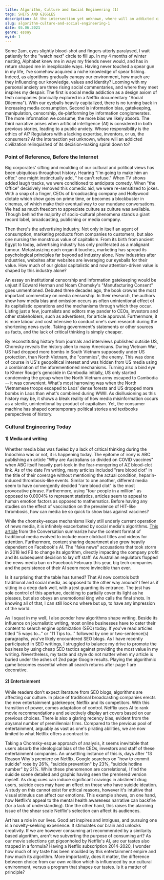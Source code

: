 ```yaml
---
title: Algorithm, Culture and Social Engineering (1)
tags: SHITS AND GIGGLES
description: At the intersection yet unknown, where will an addicted civilization relinquished of its decision-making spiral down to? (Part 1)
slug: algorithm-culture-and-social-engineering-1
date: 05.06.2021
genre: essay
myid: 1
---
```


Some 2am, eyes slightly blood-shot and fingers utterly paralysed, I wait patiently for the "watch next" circle to fill up. In my 4 months of winter nesting, Alphabet knew me in ways my friends never would, and has in return shaped me in inexplicable ways. Having never touched a spear gun in my life, I've somehow acquired a niche knowledge of spear fishing. Indeed, as algorithms gradually canopy our environment, how much are they influencing our knowledge, values and identity? Looming with my personal anxiety are three rising social commentaries, and where they meet inspires my despair. The first is social media addiction as a design axiom of tech companies (ironically explored in a Netflix documentary "Social Dilemma"). With our eyeballs heavily capitalized, there is no turning back in increasing media consumption. Second is information bias, gatekeeping, manipulation, censorship, de-platforming by information conglomerates. The more information we consume, the more bias we likely absorb. The third narrative arises when artificial intelligence (AI) is considered in both previous stories, leading to a public anxiety. Whose responsibility is the ethics of AI? Regulators with a lacking expertise, inventors, or us, the consumers? At the intersection yet unknown, where will an addicted civilization relinquished of its decision-making spiral down to?  
   

    
### **Point of Reference, Before the Internet** 
 
Big corporates' sifting and moulding of our cultural and political views has been ubiquitous throughout history. Hearing "I'm going to make him an offer," one might instinctually add, " he can't refuse." When TV shows added laugh tracks, we were conditioned to anticipate comedy. When "the Office" decisively removed this comedic aid, we were re-sensitized to jokes. With a snap of a finger, CEOs of broadcasting company and Hollywood dictate which show goes on prime time, or becomes a blockbuster in cinemas, of which make their eventual way to our mundane conversations. We had as much freedom to appreciate culture as culture was available. Though behind the majority of socio-cultural phenomena stands a giant record label, broadcasting, publishing or media company. 

Then there's the advertising industry. Not only in itself an agent of consumption, marketing products from companies to customers, but also one nursing the monstrous value of capitalism. From its birth from ancient Egypt to today, advertising industry has only proliferated as a malignant tumour. Metastasizing each organ it touches, marketing has spread its psychological principles far beyond ad industry alone. Now industries after industries, websites after websites are leveraging our eyeballs for their value. How much of our global capitalistic and now attention-driven value is shaped by this industry alone?

An essay on institutional censorship and information gatekeeping would be unjust if Edward Herman and Noam Chomsky's "Manufacturing Consent" goes unmentioned. Debuted three decades ago, the book crowns the most important commentary on media censorship. In their research, the authors show how media bias and omission occurs as often unintentional effect of its capitalistic operations and the mechanisms through which they occur. Listing just a few, journalists and editors may pander to CEOs, investors and other stakeholders, such as advertisers, for article approval. Furthermore, it is more labour and cost intensive to conduct one's own research during the shortening news cycle. Taking government's statements or other sources as facts, and the lack of critical thinking is simply cheaper. 

By reconstituting history from journals and interviews published outside US, Chomsky reveals the history alien to many Americans. During Vietnam War, US had dropped more bombs in South Vietnam supposedly under US protection, than North Vietnam, the "commies", the enemy. This was done of course in US's geopolitical interest and was hidden from US media using a combination of the aforementioned mechanisms. Turning also a bind eye to Khmer Rouge's genocide in Cambodia initially, US only started condemning the group when the North Vietnam army escaped to Cambodia -- it was convenient. What's most harrowing was when the North Vietnamese troops escaped to Laos' dense forests and US dropped more bombs in Laos than what's combined during WWII. As disillusioning as this history may be, it shows a bleak reality of how media misinformation occurs as a sterile, unintentional by-product of capitalism. Yet, the consumer machine has shaped contemporary political stories and textbooks perspectives of history.
  
  
  
### **Cultural Engineering Today** 

#### 1) Media and writing

Whether media bias was fueled by a lack of critical thinking during the Indochina was or not, it is happening today. The epitome of irony is ABC publishing an article "Why are Australians so divided on COVID vaccines" when ABC itself heavily part-took in the fear-mongering of AZ blood-clot link. As of the date I'm writing, many articles included "rare blood clot" in the title of their coverage without mentioning the actual condition, heparin-induced thrombosis-like events. Similar to one another, different media seem to have convergently decided "rare blood clot" is the most provocative phrase. Furthermore, using "four people in a million" as opposed to 0.0004% to represent statistics, articles seem to appeal to human emotion factors as opposed to mathematics. Before having any studies on the effect of vaccination on the prevalence of HIT-like thrombosis, how can media be so quick to show bias against vaccines? 
  
While the chomsky-esque mechanisms likely still underly current operation of news media, it is infinitely exacerbated by social media's algorithms. [This article](https://theconversation.com/facebook-and-google-used-to-be-the-future-of-news-but-now-media-companies-need-more-strings-to-their-bow-145024) from the Conversation summarize how the content format of traditional media evolved to include more clickbait titles and videos for attention. Furthermore, content sharing department also grew heavily dependent on Facebook's AI. The "fake news" accusations that took storm in 2018 led FB to change its algorithm, directly impacting the company profit and its subsequent decision to lay off staff. As Australian regulators flopped the news media ban on Facebook February this year, big tech companies and the persistence of their AI seem more invincible than ever. 

Is it surprising that the table has turned? That AI now controls both traditional and social media, as opposed to the other way around? I feel as if sitting in a deep dark well, with a jest guarding its entrance. The jest has sole control of this aperture, deciding to partially cover its light as he pleases, but also obeys an unemotional king who calls the final shots. In knowing all of that, I can still look no where but up, to have any impression of the world. 

As I squat in my well, I also ponder how algorithms shape writing. Beside its influence on journalistic writing, most online businesses have to cater their content to search engine optimization (SEO) today. If you've read articles titled "5 ways to…" or "11 Tips to…" followed by one or two-sentence(s) paragraphs, you've likely encountered SEO blogs. As I have recently participated in SEO writings, I struggled to balance my drive to promote the business by using cheap SEO tactics against providing the most value in my writing. Nevertheless, my taste and style do not matter when my article is buried under the ashes of 2nd page Google results. Playing the algorithmic game becomes essential when all search returns after page 1 are decorative. 

#### 2) Entertainment

While readers don't expect literature from SEO blogs, algorithms are affecting our culture. In place of traditional broadcasting companies erects the new entertainment gatekeeper, Netflix and its competitors. With this transition of power, comes adaptation of control. Netflix uses AI to rank movie recommendations and selectively display art covers based on our previous choices. There is also a glaring recency bias, evident from the abysmal number of premillennial films. Compared to the previous pool of entertainment, arguably as vast as one's pirating abilities, we are now limited to what Netflix offers a contract to. 

Taking a Chomsky-esque approach of analysis, it seems inevitable that users absorb the ideological bias of the CEOs, investors and staff of these entertainment companies. An unsettling instance of this is, days after "13 Reason Why's premiere on Netflix, Google searches on "how to commit suicide" rose by 26%, "suicide prevention" by 23%, "suicide hotline number" by 21%. While these phenomenon are correlational, I find the suicide scene detailed and graphic having seen the premiered version myself. As drug cues can induce significant cravings in abstinent drug users, suicide cues may have an effect on those who have suicide ideation. A study on this cannot exist for ethical reasons, however it's intuitive that visual stimulus can affect our emotions. This example shows, on one hand, how Netflix's appeal to the mental health awareness narrative can backfire (for a lack of understanding). One the other hand, this raises the alarming issue of the shear scale Netflix's selection can affect its audiences.

Art has a role in our lives. Good art inspires and intrigues, and pursuing one is a novelty-seeking experience. It stimulates our brain and unlocks creativity. If we are however consuming art recommended by a similarity based algorithm, aren't we subverting the purpose of consuming art? As our movie selections get pigeonholed by Netflix's AI, are our tastes also trapped in a formula? Having a Netflix subscription 2014-2020, I wonder how much of my taste has been moulded by this entertainment empire and how much its algorithm. More importantly, does it matter, the difference between choice from our own volition which is influenced by our cultural environment, versus a program that shapes our tastes. Is it a matter of principle? 

